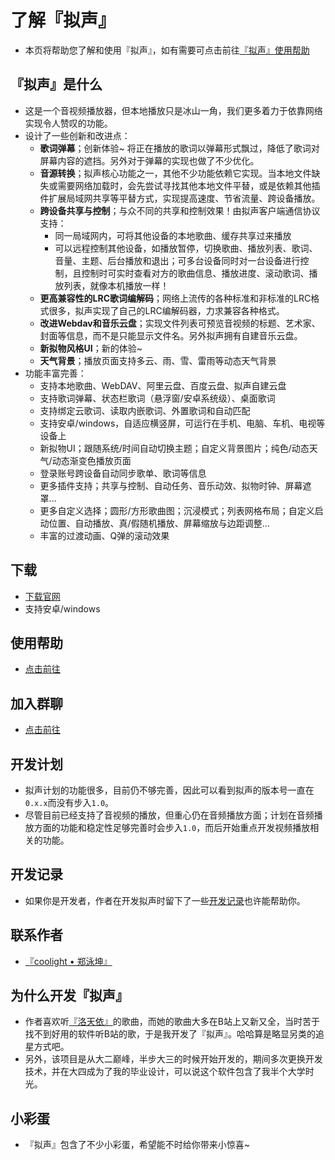 # 了解『拟声』
- 本页将帮助您了解和使用『拟声』，如有需要可点击前往[『拟声』使用帮助](/help/)

## 『拟声』是什么
- 这是一个音视频播放器，但本地播放只是冰山一角，我们更多着力于依靠网络实现令人赞叹的功能。
- 设计了一些创新和改进点：
  - **歌词弹幕**；创新体验~ 将正在播放的歌词以弹幕形式飘过，降低了歌词对屏幕内容的遮挡。另外对于弹幕的实现也做了不少优化。
  - **音源转换**；拟声核心功能之一，其他不少功能依赖它实现。当本地文件缺失或需要网络加载时，会先尝试寻找其他本地文件平替，或是依赖其他插件扩展局域网共享等平替方式，实现提高速度、节省流量、跨设备播放。
  - **跨设备共享与控制**；与众不同的共享和控制效果！由拟声客户端通信协议支持：
    - 同一局域网内，可将其他设备的本地歌曲、缓存共享过来播放
    - 可以远程控制其他设备，如播放暂停，切换歌曲、播放列表、歌词、音量、主题、后台播放和退出；可多台设备同时对一台设备进行控制，且控制时可实时查看对方的歌曲信息、播放进度、滚动歌词、播放列表，就像本机播放一样！
  - **更高兼容性的LRC歌词编解码**；网络上流传的各种标准和非标准的LRC格式很多，拟声实现了自己的LRC编解码器，力求兼容各种格式。
  - **改进Webdav和音乐云盘**；实现文件列表可预览音视频的标题、艺术家、封面等信息，而不是只能显示文件名。另外拟声拥有自建音乐云盘。
  - **新拟物风格UI**；新的体验~
  - **天气背景**；播放页面支持多云、雨、雪、雷雨等动态天气背景
- 功能丰富完善：
  - 支持本地歌曲、WebDAV、阿里云盘、百度云盘、拟声自建云盘
  - 支持歌词弹幕、状态栏歌词（悬浮窗/安卓系统级）、桌面歌词
  - 支持绑定云歌词、读取内嵌歌词、外置歌词和自动匹配
  - 支持安卓/windows，自适应横竖屏，可运行在手机、电脑、车机、电视等设备上
  - 新拟物UI；跟随系统/时间自动切换主题；自定义背景图片；纯色/动态天气/动态渐变色播放页面
  - 登录账号跨设备自动同步歌单、歌词等信息
  - 更多插件支持；共享与控制、自动任务、音乐动效、拟物时钟、屏幕遮罩...
  - 更多自定义选择；圆形/方形歌曲图；沉浸模式；列表网格布局；自定义启动位置、自动播放、真/假随机播放、屏幕缩放与边距调整...
  - 丰富的过渡动画、Q弹的滚动效果

## 下载
- [下载官网](https://download.music.mimicry.cool/)
- 支持安卓/windows

## 使用帮助
- [点击前往](/help/)

## 加入群聊
- [点击前往](/about/qqgroup)

## 开发计划
- 拟声计划的功能很多，目前仍不够完善，因此可以看到拟声的版本号一直在`0.x.x`而没有步入`1.0`。
- 尽管目前已经支持了音视频的播放，但重心仍在音频播放方面；计划在音频播放方面的功能和稳定性足够完善时会步入`1.0`，而后开始重点开发视频播放相关的功能。

## 开发记录
- 如果你是开发者，作者在开发拟声时留下了一些[开发记录](/develop/)也许能帮助你。

## 联系作者
- [『coolight • 郑泳坤』](/about/author)

## 为什么开发『拟声』
- 作者喜欢听[『洛天依』](https://space.bilibili.com/36081646)的歌曲，而她的歌曲大多在B站上又新又全，当时苦于找不到好用的软件听B站的歌，于是我开发了『拟声』。哈哈算是略显另类的追星方式吧。
- 另外，该项目是从大二巅峰，半步大三的时候开始开发的，期间多次更换开发技术，并在大四成为了我的毕业设计，可以说这个软件包含了我半个大学时光。

## 小彩蛋
- 『拟声』包含了不少小彩蛋，希望能不时给你带来小惊喜~
